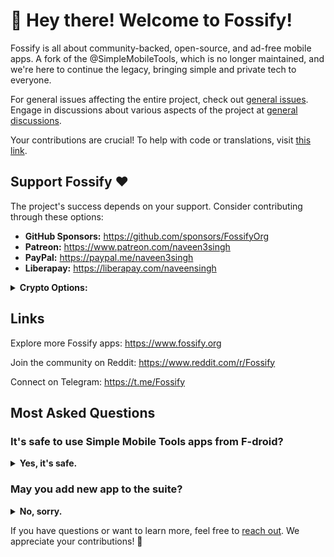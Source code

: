 # 👋 Hey there! Welcome to Fossify!

Fossify is all about community-backed, open-source, and ad-free mobile apps. A fork of the @SimpleMobileTools, which is no longer maintained, and we're here to continue the legacy, bringing simple and private tech to everyone.

For general issues affecting the entire project, check out [general issues](https://github.com/FossifyOrg/General-Discussion/issues). Engage in discussions about various aspects of the project at [general discussions](https://github.com/FossifyOrg/General-Discussion/discussions).

Your contributions are crucial! To help with code or translations, visit [this link](https://github.com/FossifyOrg/General-Discussion?tab=readme-ov-file#faq).

## Support Fossify :heart:

The project's success depends on your support. Consider contributing through these options:

- **GitHub Sponsors:** https://github.com/sponsors/FossifyOrg
- **Patreon:** https://www.patreon.com/naveen3singh
- **PayPal:** https://paypal.me/naveen3singh
- **Liberapay:** https://liberapay.com/naveensingh

<details>
  
  <summary><strong>Crypto Options:</strong></summary>

  
  <p>Show your support through cryptocurrency donations:</p>
  
  - **BTC:** `bc1q5flmuh5f3canqza07cfekjn64p2aqvd2w7pnn3`
  - **ETH:** `0x9354fC372BC3BdA58766a8a9Fabadf77A76CdE01`
  - **XMR:** `48FkVUcJ7AGeBMR4SC4J7QU5nAt6YNwKZWz6sGDT1s5haEY7reZtJr5CniXLaQzTzGAuZNoc83BQAcETHw1d3Lkn8AAf1XF`
  - **TRX:** `TGi4VpD1D9A9ZvyP9d3aVowwzMSvev2hub`

</details>

## Links

Explore more Fossify apps: https://www.fossify.org

Join the community on Reddit: https://www.reddit.com/r/Fossify

Connect on Telegram: https://t.me/Fossify
 
## Most Asked Questions
  
### It's safe to use Simple Mobile Tools apps from F-droid?

<details>

<summary><strong>Yes, it's safe.</strong></summary>

F-droid team has disabled AUM (AutoUpdateMode - auto-generating new builds when new releases are available), so you don't get new versions with ads from ZipoApps. https://gitlab.com/fdroid/fdroiddata/-/merge_requests/14135

</details>

### May you add new app to the suite?

<details>

<summary><strong>No, sorry.</strong></summary>

This project doesnt have enough resources even for the apps, that are in the suite right now. Maybe in the future.

</details>

If you have questions or want to learn more, feel free to [reach out](mailto:hello@fossify.org). We appreciate your contributions! 🌟
